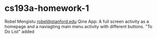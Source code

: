 # cs193a-homework-1
Robel Mengistu <robel@stanford.edu>
Qine App: A full screen activity as a homepage and a naviagting main menu activity with different buttons. 
"To Do List" added 
